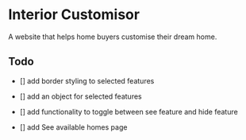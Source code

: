 # Interior Customisor

A website that helps home buyers customise their dream home.

## Todo

- [] add border styling to selected features
- [] add an object for selected features
- [] add functionality to toggle between see feature and hide feature

- [] add See available homes page
